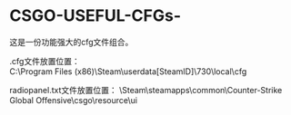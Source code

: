 # CSGO-USEFUL-CFGs-
这是一份功能强大的cfg文件组合。


.cfg文件放置位置：  
									C:\Program Files (x86)\Steam\userdata\[SteamID]\730\local\cfg
									
radiopanel.txt文件放置位置：
									\Steam\steamapps\common\Counter-Strike Global Offensive\csgo\resource\ui
